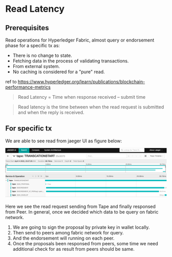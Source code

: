 # Read Latency

## Prerequisites
Read operations for Hyperledger Fabric, almost query or endorsement phase for a specific tx as:
- There is no change to state.
- Fetching data in the process of validating transactions.
- From external system.
- No caching is considered for a "pure" read.

ref to https://www.hyperledger.org/learn/publications/blockchain-performance-metrics

> Read Latency = Time when response received – submit time

> Read latency is the time between when the read request is submitted and when the reply is received.

## For specific tx
We are able to see read from jaeger UI as figure below:

![Show Read Latency for specific tx](../images/ReadLatency.png "Show Read Latency for specific tx")

Here we see the read request sending from Tape and finally responsed from Peer.
In general, once we decided which data to be query on fabric network.
1. We are going to sign the proposal by private key in wallet locally.
1. Then send to peers among fabric network for query.
1. And the endorsement will running on each peer.
1. Once the proposals been responsed from peers, some time we need additional check for as result from peers should be same.

